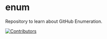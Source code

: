 # enum
Repository to learn about GitHub Enumeration.




























































































































































































































































































































[![Contributors](https://img.shields.io/badge/Contributors-3-brightgreen)](https://github.com/EurydiceCorp/enum/graphs/contributors)
